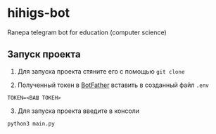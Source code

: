 # hihigs-bot
Ranepa telegram bot for education (computer science)

## Запуск проекта

1. Для запуска проекта стяните его с помощью `git clone`

2. Полученный токен в [BotFather](https://t.me/BotFather) вставить в созданный файл `.env`

```
TOKEN=<ВАШ ТОКЕН>
```

3. Для запуска проекта введите в консоли
```
python3 main.py
```